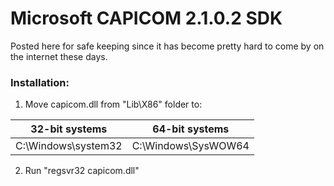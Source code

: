 # Microsoft CAPICOM 2.1.0.2 SDK

Posted here for safe keeping since it has become pretty hard to come by on the internet these days.

### Installation:

1. Move capicom.dll from "Lib\X86" folder to:
  
32-bit systems  | 64-bit systems
------------- | -------------
C:\Windows\system32  | C:\Windows\SysWOW64

2. Run "regsvr32 capicom.dll"
